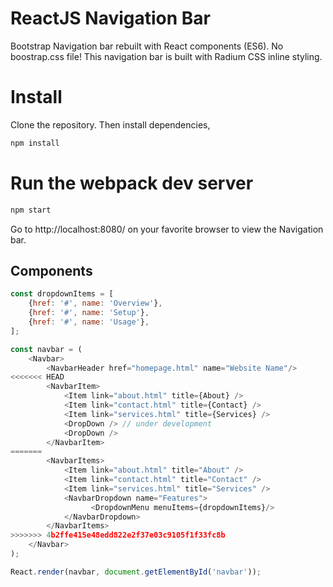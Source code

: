 
# ReactJS Navigation Bar
Bootstrap Navigation bar rebuilt with React components (ES6).
No boostrap.css file! This navigation bar is built with Radium CSS inline styling. 

# Install
Clone the repository. Then install dependencies,

```js
npm install
```

# Run the webpack dev server
```js
npm start
```
Go to http://localhost:8080/ on your favorite browser to view the Navigation bar. 


## Components
```js
const dropdownItems = [
    {href: '#', name: 'Overview'},
    {href: '#', name: 'Setup'},
    {href: '#', name: 'Usage'},
];

const navbar = (
    <Navbar>
        <NavbarHeader href="homepage.html" name="Website Name"/>
<<<<<<< HEAD
        <NavbarItem>
            <Item link="about.html" title={About} />
            <Item link="contact.html" title={Contact} />
            <Item link="services.html" title={Services} />
            <DropDown /> // under development
            <DropDown />
        </NavbarItem>
=======
        <NavbarItems>
            <Item link="about.html" title="About" />
            <Item link="contact.html" title="Contact" />
            <Item link="services.html" title="Services" />
            <NavbarDropdown name="Features">
                  <DropdownMenu menuItems={dropdownItems}/>
            </NavbarDropdown>
        </NavbarItems>
>>>>>>> 4b2ffe415e48edd822e2f37e03c9105f1f33fc8b
    </Navbar>
);

React.render(navbar, document.getElementById('navbar'));

```
